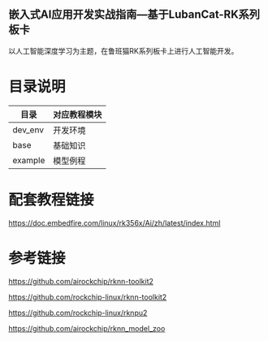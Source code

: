 ## 嵌入式AI应用开发实战指南—基于LubanCat-RK系列板卡

以人工智能深度学习为主题，在鲁班猫RK系列板卡上进行人工智能开发。

# 目录说明

| 目录               | 对应教程模块                       |
| ------------------ | --------------------------------- |
| dev_env            | 开发环境                          |
| base               | 基础知识                         |
| example            | 模型例程                         |


# 配套教程链接

https://doc.embedfire.com/linux/rk356x/Ai/zh/latest/index.html


# 参考链接

https://github.com/airockchip/rknn-toolkit2

https://github.com/rockchip-linux/rknn-toolkit2

https://github.com/rockchip-linux/rknpu2

https://github.com/airockchip/rknn_model_zoo
